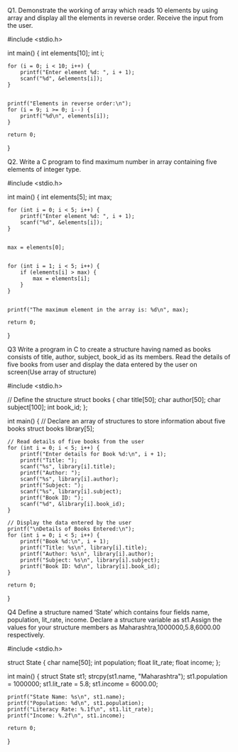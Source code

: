 Q1. Demonstrate the working of array which reads 10 elements by using 
array and display all the elements in reverse order. Receive the input 
from the user.


#include <stdio.h>

int main() {
    int elements[10];
    int i;


    for (i = 0; i < 10; i++) {
        printf("Enter element %d: ", i + 1);
        scanf("%d", &elements[i]);
    }

  
    printf("Elements in reverse order:\n");
    for (i = 9; i >= 0; i--) {
        printf("%d\n", elements[i]);
    }

    return 0;
}

Q2. Write a C program to find maximum number in array containing 
five elements of integer type.

#include <stdio.h>

int main() {
    int elements[5];
    int max;

    
    for (int i = 0; i < 5; i++) {
        printf("Enter element %d: ", i + 1);
        scanf("%d", &elements[i]);
    }

    
    max = elements[0];

  
    for (int i = 1; i < 5; i++) {
        if (elements[i] > max) {
            max = elements[i];
        }
    }

  
    printf("The maximum element in the array is: %d\n", max);

    return 0;
}

Q3 Write a program in C to create a structure having named as books 
consists of title, author, subject, book_id as its members. Read the 
details of five books from user and display the data entered by the 
user on screen(Use array of structure)

#include <stdio.h>

// Define the structure
struct books {
    char title[50];
    char author[50];
    char subject[100];
    int book_id;
};

int main() {
    // Declare an array of structures to store information about five books
    struct books library[5];

    // Read details of five books from the user
    for (int i = 0; i < 5; i++) {
        printf("Enter details for Book %d:\n", i + 1);
        printf("Title: ");
        scanf("%s", library[i].title);
        printf("Author: ");
        scanf("%s", library[i].author);
        printf("Subject: ");
        scanf("%s", library[i].subject);
        printf("Book ID: ");
        scanf("%d", &library[i].book_id);
    }

    // Display the data entered by the user
    printf("\nDetails of Books Entered:\n");
    for (int i = 0; i < 5; i++) {
        printf("Book %d:\n", i + 1);
        printf("Title: %s\n", library[i].title);
        printf("Author: %s\n", library[i].author);
        printf("Subject: %s\n", library[i].subject);
        printf("Book ID: %d\n", library[i].book_id);
    }

    return 0;
}


Q4 Define a structure named ‘State’ which contains four fields name,
population, lit_rate, income. Declare a structure variable as 
st1.Assign the values for your structure members as 
Maharashtra,1000000,5.8,6000.00 respectively.



#include <stdio.h>

struct State {
    char name[50];
    int population;
    float lit_rate;
    float income;
};

int main() {
    struct State st1;
    strcpy(st1.name, "Maharashtra");
    st1.population = 1000000;
    st1.lit_rate = 5.8;
    st1.income = 6000.00;

    printf("State Name: %s\n", st1.name);
    printf("Population: %d\n", st1.population);
    printf("Literacy Rate: %.1f\n", st1.lit_rate);
    printf("Income: %.2f\n", st1.income);

    return 0;
}
